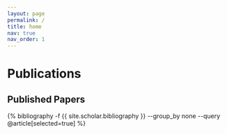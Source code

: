 ```yaml
---
layout: page
permalink: /
title: home
nav: true
nav_order: 1
---
```


# Publications

<div class="publications">
  <h2>Published Papers</h2>
  {% bibliography -f {{ site.scholar.bibliography }} --group_by none --query @article[selected=true] %}
</div>

<script>
document.addEventListener('DOMContentLoaded', function() {
  const publications = document.querySelectorAll('.publication');
  
  publications.forEach(pub => {
    const title = pub.querySelector('.title');
    const abstract = pub.querySelector('.abstract');
    
    if (abstract) {
      abstract.style.display = 'none';
      title.style.cursor = 'pointer';
      
      // Add toggle arrow
      const arrow = document.createElement('span');
      arrow.className = 'toggle-arrow';
      arrow.innerHTML = '▼';
      title.appendChild(arrow);
      
      title.addEventListener('click', function() {
        const isVisible = abstract.style.display === 'block';
        abstract.style.display = isVisible ? 'none' : 'block';
        arrow.innerHTML = isVisible ? '▼' : '▶';
      });
    }
  });
});
</script>

<style>
.publication .title {
  cursor: pointer;
  color: #0366d8;
  display: flex;
  align-items: center;
  gap: 8px;
}

.publication .title:hover {
  text-decoration: underline;
}

.publication .toggle-arrow {
  font-size: 0.8em;
  color: #666;
  transition: transform 0.2s ease;
}

.publication .abstract {
  margin-top: 10px;
  padding: 10px;
  background-color: #f6f8fa;
  border-radius: 4px;
}
</style> 